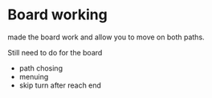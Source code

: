 # Board working
made the board work and allow you to move on both paths. 

Still need to do for the board
  - path chosing
  - menuing
  - skip turn after reach end